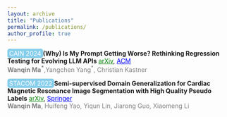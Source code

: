 ```yaml
---
layout: archive
title: "Publications"
permalink: /publications/
author_profile: true
---
```


<a href="https://conf.researchr.org/home/cain-2024" style="background-color: skyblue; color: white; padding: 2px 4px; text-decoration: none; border-radius: 5px;">CAIN 2024</a>**(Why) Is My Prompt Getting Worse? Rethinking Regression Testing for Evolving LLM APIs** <a href="https://arxiv.org/abs/2311.11123" style="color: green;">arXiv</a>, <a href="https://dl.acm.org/doi/abs/10.1145/3644815.3644950" style="color: blue;">ACM</a>
<br>
<span style="color: gray;">**Wanqin Ma<sup>*</sup>**,Yangchen Yang<sup>*</sup>, Christian Kastner </span> 
<br>



<a href="https://stacom.github.io/stacom2022/" style="background-color: skyblue; color: white; padding: 2px 4px; text-decoration: none; border-radius: 5px;">STACOM 2022</a>**Semi-supervised Domain Generalization for Cardiac Magnetic Resonance Image Segmentation with High Quality Pseudo Labels** <a href="https://arxiv.org/abs/2209.15451" style="color: green;">arXiv</a>, <a href="https://link.springer.com/chapter/10.1007/978-3-031-23443-9_351" style="color: blue;">Springer</a>
<br>
<span style="color: gray;">**Wanqin Ma**, Huifeng Yao, Yiqun Lin, Jiarong Guo, Xiaomeng Li</span> 
<br>




